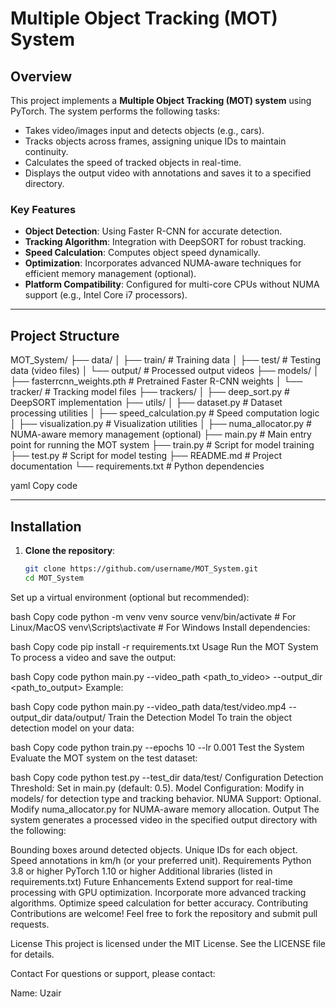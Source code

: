 # Multiple Object Tracking (MOT) System

## Overview
This project implements a **Multiple Object Tracking (MOT) system** using PyTorch. The system performs the following tasks:
- Takes video/images input and detects objects (e.g., cars).
- Tracks objects across frames, assigning unique IDs to maintain continuity.
- Calculates the speed of tracked objects in real-time.
- Displays the output video with annotations and saves it to a specified directory.

### Key Features
- **Object Detection**: Using Faster R-CNN for accurate detection.
- **Tracking Algorithm**: Integration with DeepSORT for robust tracking.
- **Speed Calculation**: Computes object speed dynamically.
- **Optimization**: Incorporates advanced NUMA-aware techniques for efficient memory management (optional).
- **Platform Compatibility**: Configured for multi-core CPUs without NUMA support (e.g., Intel Core i7 processors).

---

## Project Structure
MOT_System/ ├── data/ │ ├── train/ # Training data  │ ├── test/ # Testing data (video files) │ └── output/ # Processed output videos ├── models/ │ ├── fasterrcnn_weights.pth # Pretrained Faster R-CNN weights │ └── tracker/ # Tracking model files ├── trackers/ │ ├── deep_sort.py # DeepSORT implementation ├── utils/ │ ├── dataset.py # Dataset processing utilities │ ├── speed_calculation.py # Speed computation logic │ ├── visualization.py # Visualization utilities │ ├── numa_allocator.py # NUMA-aware memory management (optional) ├── main.py # Main entry point for running the MOT system ├── train.py # Script for model training ├── test.py # Script for model testing ├── README.md # Project documentation └── requirements.txt # Python dependencies

yaml
Copy code

---

## Installation
1. **Clone the repository**:
   ```bash
   git clone https://github.com/username/MOT_System.git
   cd MOT_System
Set up a virtual environment (optional but recommended):

bash
Copy code
python -m venv venv
source venv/bin/activate  # For Linux/MacOS
venv\Scripts\activate     # For Windows
Install dependencies:

bash
Copy code
pip install -r requirements.txt
Usage
Run the MOT System
To process a video and save the output:

bash
Copy code
python main.py --video_path <path_to_video> --output_dir <path_to_output>
Example:

bash
Copy code
python main.py --video_path data/test/video.mp4 --output_dir data/output/
Train the Detection Model
To train the object detection model on your data:

bash
Copy code
python train.py --epochs 10 --lr 0.001
Test the System
Evaluate the MOT system on the test dataset:

bash
Copy code
python test.py --test_dir data/test/
Configuration
Detection Threshold: Set in main.py (default: 0.5).
Model Configuration: Modify in models/ for detection type and tracking behavior.
NUMA Support: Optional. Modify numa_allocator.py for NUMA-aware memory allocation.
Output
The system generates a processed video in the specified output directory with the following:

Bounding boxes around detected objects.
Unique IDs for each object.
Speed annotations in km/h (or your preferred unit).
Requirements
Python 3.8 or higher
PyTorch 1.10 or higher
Additional libraries (listed in requirements.txt)
Future Enhancements
Extend support for real-time processing with GPU optimization.
Incorporate more advanced tracking algorithms.
Optimize speed calculation for better accuracy.
Contributing
Contributions are welcome! Feel free to fork the repository and submit pull requests.

License
This project is licensed under the MIT License. See the LICENSE file for details.

Contact
For questions or support, please contact:

Name: Uzair